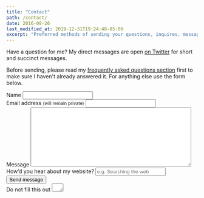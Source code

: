 ```yaml
---
title: "Contact"
path: /contact/
date: 2016-08-26
last_modified_at: 2019-12-31T19:24:48-05:00
excerpt: "Preferred methods of sending your questions, inquires, messages, and love letters to me."
---
```


Have a question for me? My direct messages are open [on Twitter](https://twitter.com/mmistakes) for short and succinct messages.

Before sending, please read my [frequently asked questions section](/faqs/) first to make sure I haven't already answered it. For anything else use the form below.

<form id="form1" name="form1" accept-charset="UTF-8" autocomplete="off" enctype="multipart/form-data" method="post" novalidate action="&#104;&#116;&#116;&#112;&#115;&#58;&#47;&#47;&#102;&#111;&#114;&#109;&#115;&#112;&#114;&#101;&#101;&#46;&#105;&#111;&#47;&#109;&#97;&#114;&#116;&#105;&#110;&#115;&#55;&#64;&#116;&#99;&#100;&#46;&#105;&#101;&#13;&#10;&#13;&#10;">
  <div class="form-group">
    <label id="title7" for="Field7">Name
      <input id="Field7" name="Field7" type="text" spellcheck="false" maxlength="255" required>
    </label>
  </div>
  <div class="form-group">
    <label id="title2" for="Field2">Email address <small>(will remain private)</small>
      <input id="Field2" name="Field2" type="email" spellcheck="false" maxlength="255" required pattern="[a-z0-9!#$%&'*+/=?^_`{|}~-]+(?:\.[a-z0-9!#$%&'*+/=?^_`{|}~-]+)*@(?:[a-z0-9](?:[a-z0-9-]*[a-z0-9])?\.)+[a-z0-9](?:[a-z0-9-]*[a-z0-9])?">
    </label>
  </div>
  <div class="form-group">
    <label id="title1" for="Field1">Message
      <textarea id="Field1" name="Field1" spellcheck="true" rows="10" cols="50" required></textarea>
    </label>
  </div>
  <div class="form-group">
    <label id="title10" for="Field10">How&rsquo;d you hear about my website?
      <input id="Field10" name="Field10" type="text" maxlength="255" placeholder="e.g. Searching the web">
    </label>
  </div>
  <div class="form-group">
    <button id="saveForm" name="saveForm" class="btn submit" type="submit">Send message</button>
  </div>
  <div class="form-group hidden">
    <label for="comment">Do not fill this out
      <textarea name="comment" id="comment" rows="1" cols="1"></textarea>
      <input type="hidden" id="idstamp" name="idstamp" value="DXSyHZyBYpNZI+88LvVOKO8dSfd/5lyIeCQAXFVxeJY=">
    </label>
  </div>
</form>
